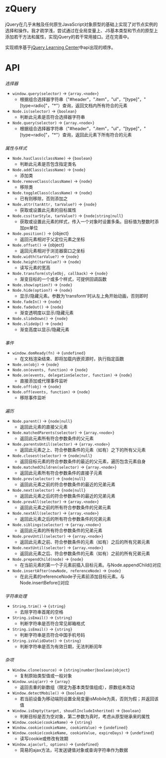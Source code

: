 # zQuery

###
jQuery在几乎未触及任何原生JavaScript对象原型的基础上实现了对节点实例的选择和操作。我才疏学浅，尝试通过在全局变量上、JS基本类型和节点的原型上添加若干方法和属性，实现jQuery的若干常用接口。还在完善中。

实现顺序基于[jQuery Learning Center](http://learn.jquery.com)中api出现的顺序。

# API

###
*选择器*
- `window.query(selector)` -> `{array.<node>}`
  * 根据组合选择器字符串（"#header"，".item"，"ul"，"[type]"，"[type=radio]"，"\*"）查询，返回文档内所有符合的元素
- `Node.is(selector)` -> `{boolean}`
  * 判断此元素是否符合选择器字符串
- `Node.query(selector)` -> `{array.<node>}`
  * 根据组合选择器字符串（"#header"，".item"，"ul"，"[type]"，"[type=radio]"，"\*"）查询，返回此元素下所有符合的元素

###
*属性与样式*
- `Node.hasClass(className)` -> `{boolean}`
  * 判断此元素是否包含指定类名
- `Node.addClass(className)` -> `{node}`
  * 添加类
- `Node.removeClass(className)` -> `{node}`
  * 移除类
- `Node.toggleClass(className)` -> `{node}`
  * 已有则移除，否则添加之
- `Node.attr(tarAttr, tarValue?)` -> `{node}`
  * 获取或设置此元素的目标属性
- `Node.css(tarStyle, tarValue?)` -> `{node|string|null}`
  * 获取或设置此元素的样式，传入一个对象时设置多条。目标值为整数时添加px单位
- `Node.position()` -> {object}
  * 返回元素相对于父定位元素之坐标
- `Node.offset()` -> {object}
  * 返回元素相对于浏览器窗口之坐标
- `Node.width(tarValue?)` -> `{node}`
- `Node.height(tarValue?)` -> `{node}`
  * 读写元素的宽高
- `Node.transform(styleObj, callback)` -> `{node}`
  * 渐变目标的一个或多个样式，可提供回调函数
- `Node.show(option?)` -> `{node}`
- `Node.hide(option?)` -> `{node}`
  * 显示/隐藏元素。参数为'transform'时从左上角开始动画，否则即时
- `Node.fadeIn()` -> `{node}`
- `Node.fadeOut()` -> `{node}`
  * 渐变透明度以显示/隐藏元素
- `Node.slideDown()` -> `{node}`
- `Node.slideUp()` -> `{node}`
  * 渐变高度以显示/隐藏元素

###
*事件*
- `window.domReady(fn)` -> `{undefined}`
  * 在文档渲染结束、即将加载内嵌资源时，执行指定函数
- `Node.on(obj)` -> `{node}`
- `Node.on(events, function)` -> `{node}`
- `Node.on(events, delegationSelector, function)` -> `{node}`
  * 直接添加或代理事件监听
- `Node.off(obj)` -> `{node}`
- `Node.off(events, function)` -> `{node}`
  * 移除事件监听

###
*遍历*
- `Node.parent()` -> `{node|null}`
  * 返回此元素的直接父元素
- `Node.matchedParents(selector)` -> `{array.<node>}`
  * 返回此元素所有符合参数条件的父元素
- `Node.parentsUntil(selector)` -> `{array.<node>}`
  * 返回此元素之上、符合参数条件的元素（如有）之下的所有父元素
- `Node.closest(selector)` -> `{node|null}`
  * 返回目标元素的符合参数条件的最近的父元素，遍历包含元素自身
- `Node.matchedChildren(selector)` -> `{array.<node>}`
  * 返回此元素所有符合参数条件的直接子元素
- `Node.prev(selector)` -> `{node|null}`
  * 返回此元素之前的符合参数条件的最近的兄弟元素
- `Node.next(selector)` -> `{node|null}`
  * 返回此元素之后的符合参数条件的最近的兄弟元素
- `Node.prevAll(selector)` -> `{array.<node>}`
  * 返回此元素之前的所有符合参数条件的兄弟元素
- `Node.nextAll(selector)` -> `{array.<node>}`
  * 返回此元素之后的所有符合参数条件的兄弟元素
- `Node.siblings(selector)` -> `{array.<node>}`
  * 返回此元素的所有符合参数条件的兄弟元素
- `Node.prevUntil(selector)` -> `{array.<node>}`
  * 返回此元素之前、符合参数条件的元素（如有）之后的所有兄弟元素
- `Node.nextUntil(selector)` -> `{array.<node>}`
  * 返回此元素之后、符合参数条件的元素（如有）之前的所有兄弟元素
- `Node.prependChild(node)` -> `{node}`
  * 在当前元素的第一个子元素前插入目标元素。与Node.appendChild()对应
- `Node.insertAfter(newNode, referenceNode)` -> `{node}`
  * 在此元素的referenceNode子元素前添加目标元素。与Node.insertBefore()对应

###
*字符串处理*
- `String.trim()` -> `{string}`
  * 去除字符串首尾的空格
- `String.isEmail()` -> `{string}`
  * 判断字符串是否符合常见邮箱格式
- `String.isEmail()` -> `{string}`
  * 判断字符串是否符合中国手机号码
- `String.isValidDate()` -> `{string}`
  * 判断字符串是否为有效日期，无法判断闰年

###
*杂项*
- `Window.clone(source)` -> `{string|number|boolean|object}`
  * 复制原始类型值或一般对象
- `Window.uniq(arr)` -> `{array}`
  * 返回去重的新数组（限定为基本类型值组成），原数组未改动
- `Window.detectMobile()` -> `{boolean}`
  * 若当前设备为移动端则设置全局变量isMobile为真，否则为假；并返回该值
- `Window.isEmpty(target, shoudlIncludeInherited)` -> `{boolean}`
  * 判断目标是否为空对象，第二参数为真时，考虑从原型继承来的属性
- `Window.cookie(cookieName)` -> `{string}`
- `Window.cookie(cookieName, cookieValue)` -> `{undefined}`
- `Window.cookie(cookieName, cookieValue, expireDays)` -> `{undefined}`
  * 读写cookie或修改有效期
- `Window.ajax(url, options)` -> `{undefined}`
  * 简易的ajax方法，可发送键值对象或查询字符串作为数据
